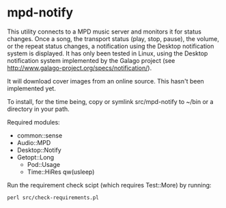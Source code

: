 # mpd-notify

This utility connects to a MPD music server and monitors it for status changes.
Once a song, the transport status (play, stop, pause), the volume, or the
repeat status changes, a notification using the Desktop notification system is
displayed. It has only been tested in Linux, using the Desktop notification
system implemented by the Galago project (see
http://www.galago-project.org/specs/notification/).

It will download cover images from an online source. This hasn't been
implemented yet.

To install, for the time being, copy or symlink src/mpd-notify to ~/bin or a
directory in your path.

Required modules:

* common::sense
* Audio::MPD
* Desktop::Notify
* Getopt::Long
    * Pod::Usage
    * Time::HiRes qw(usleep)

Run the requirement check scipt (which requires Test::More) by running:

	perl src/check-requirements.pl

